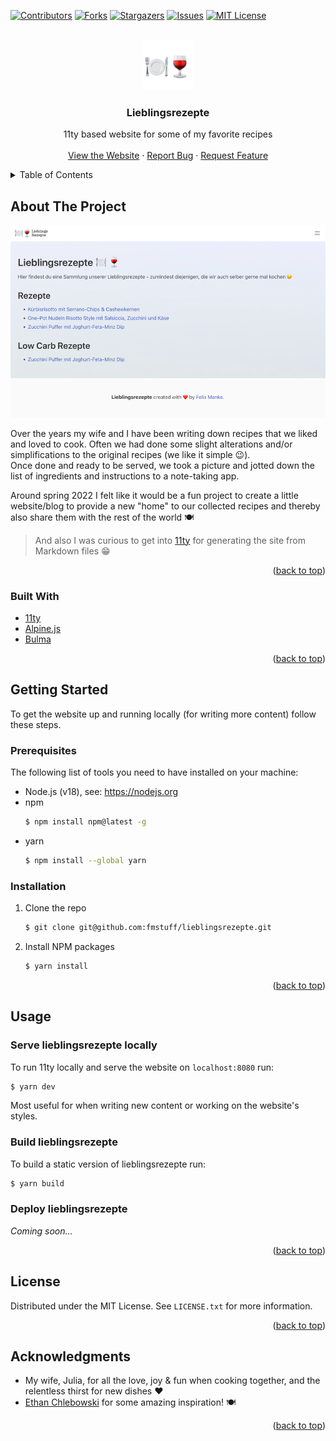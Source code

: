 <div id="top"></div><!-- for back-linking to the top of the README -->

[![Contributors][contributors-shield]][contributors-url]
[![Forks][forks-shield]][forks-url]
[![Stargazers][stars-shield]][stars-url]
[![Issues][issues-shield]][issues-url]
[![MIT License][license-shield]][license-url]


<!-- PROJECT LOGO -->
<br />
<div align="center">
  <a href="https://github.com/fmstuff/lieblingsrezepte">
    <img src="images/logo.png" alt="Logo" width="80" height="80">
  </a>

<h3 align="center">Lieblingsrezepte</h3>

  <p align="center">
    11ty based website for some of my favorite recipes
    <br />
    <br />
    <a href="https://fmstuff.github.io/lieblingsrezepte/">View the Website</a>
    ·
    <a href="https://github.com/fmstuff/lieblingsrezepte/issues">Report Bug</a>
    ·
    <a href="https://github.com/fmstuff/lieblingsrezepte/issues">Request Feature</a>
  </p>
</div>


<!-- TABLE OF CONTENTS -->
<details>
  <summary>Table of Contents</summary>
  <ol>
    <li>
      <a href="#about-the-project">About The Project</a>
      <ul>
        <li><a href="#built-with">Built With</a></li>
      </ul>
    </li>
    <li>
      <a href="#getting-started">Getting Started</a>
      <ul>
        <li><a href="#prerequisites">Prerequisites</a></li>
        <li><a href="#installation">Installation</a></li>
      </ul>
    </li>
    <li>
      <a href="#usage">Usage</a>
      <ul>
        <li><a href="#serve-lieblingsrezepte-locally">Serve lieblingsrezepte locally</a></li>
        <li><a href="#build-lieblingsrezepte">Build lieblingsrezepte</a></li>
      </ul>
    </li>
    <li><a href="#license">License</a></li>
    <li><a href="#acknowledgments">Acknowledgments</a></li>
  </ol>
</details>



<!-- ABOUT THE PROJECT -->
## About The Project

[![Product Name Screen Shot][product-screenshot]](https://fmstuff.github.io/lieblingsrezepte/)

Over the years my wife and I have been writing down recipes that we liked and
loved to cook. Often we had done some slight alterations and/or simplifications
to the original recipes (we like it simple 😉).  
Once done and ready to be served, we took a picture and jotted down the list of
ingredients and instructions to a note-taking app.

Around spring 2022 I felt like it would be a fun project to create a little
website/blog to provide a new "home" to our collected recipes and thereby also
share them with the rest of the world 🍽

> And also I was curious to get into [11ty][eleventy-url] for generating the site from Markdown files 😁

<p align="right">(<a href="#top">back to top</a>)</p>


### Built With

* [11ty][eleventy-url]
* [Alpine.js][alpine-js-url]
* [Bulma][bulma-url] 

<p align="right">(<a href="#top">back to top</a>)</p>



<!-- GETTING STARTED -->
## Getting Started

To get the website up and running locally (for writing more content) follow
these steps.

### Prerequisites

The following list of tools you need to have installed on your machine:

* Node.js (v18), see: https://nodejs.org
* npm
  ```sh
  $ npm install npm@latest -g
  ```
* yarn
  ```sh
  $ npm install --global yarn
  ```

### Installation

1. Clone the repo
   ```sh
   $ git clone git@github.com:fmstuff/lieblingsrezepte.git
   ```
2. Install NPM packages
   ```sh
   $ yarn install
   ```

<p align="right">(<a href="#top">back to top</a>)</p>



## Usage

### Serve lieblingsrezepte locally
To run 11ty locally and serve the website on `localhost:8080` run:
```sh
$ yarn dev
```

Most useful for when writing new content or working on the website's styles.

### Build lieblingsrezepte
To build a static version of lieblingsrezepte run:
```sh
$ yarn build
```

### Deploy lieblingsrezepte
_Coming soon..._


<p align="right">(<a href="#top">back to top</a>)</p>


<!-- LICENSE -->
## License

Distributed under the MIT License. See `LICENSE.txt` for more information.

<p align="right">(<a href="#top">back to top</a>)</p>



<!-- ACKNOWLEDGMENTS -->
## Acknowledgments

* My wife, Julia, for all the love, joy & fun when cooking together, and the
  relentless thirst for new dishes ❤️
* [Ethan Chlebowski](https://www.youtube.com/c/CookwithE) for some amazing inspiration! 🍽


<p align="right">(<a href="#top">back to top</a>)</p>



<!-- MARKDOWN LINKS & IMAGES -->
<!-- https://www.markdownguide.org/basic-syntax/#reference-style-links -->
[contributors-shield]: https://img.shields.io/github/contributors/fmstuff/lieblingsrezepte.svg?style=for-the-badge
[contributors-url]: https://github.com/fmstuff/lieblingsrezepte/graphs/contributors
[forks-shield]: https://img.shields.io/github/forks/fmstuff/lieblingsrezepte.svg?style=for-the-badge
[forks-url]: https://github.com/fmstuff/lieblingsrezepte/network/members
[stars-shield]: https://img.shields.io/github/stars/fmstuff/lieblingsrezepte.svg?style=for-the-badge
[stars-url]: https://github.com/fmstuff/lieblingsrezepte/stargazers
[issues-shield]: https://img.shields.io/github/issues/fmstuff/lieblingsrezepte.svg?style=for-the-badge
[issues-url]: https://github.com/fmstuff/lieblingsrezepte/issues
[license-shield]: https://img.shields.io/github/license/fmstuff/lieblingsrezepte.svg?style=for-the-badge
[license-url]: https://github.com/fmstuff/lieblingsrezepte/blob/main/LICENSE.txt
[eleventy-url]: https://www.11ty.dev/
[product-screenshot]: ./images/project_screenshot.png
[alpine-js-url]: https://alpinejs.dev/
[bulma-url]: https://bulma.io/
